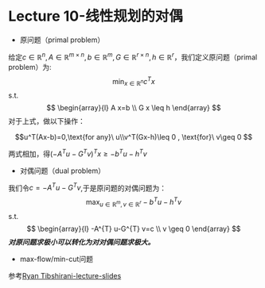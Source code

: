 # Lecture 10-线性规划的对偶

-  原问题（primal problem）

给定$c \in \mathbb{R}^{n}, A \in \mathbb{R}^{m \times n}, b \in \mathbb{R}^{m}, G \in \mathbb{R}^{r \times n}, h \in \mathbb{R}^{r}$，我们定义原问题（primal problem）为:
$$
\min_{x \in \mathbb{R}^{n}} c^{T} x
$$
s.t.
$$
\begin{array}{l}
A x=b \\
G x \leq h
\end{array}
$$
对于上式，做以下操作：

$$u^T(Ax-b)=0,\text{for any}\  u\\v^T(Gx-h)\leq 0 , \text{for}\ v\geq 0  $$

两式相加，得$\left(-A^{T} u-G^{T} v\right)^{T} x \geq-b^{T} u-h^{T} v$

- 对偶问题（dual problem）

我们令$c=-A^{T} u-G^{T} v$,于是原问题的对偶问题为：
$$
\max _{u \in \mathbb{R}^{m}, v \in \mathbb{R}^{r}}-b^{T} u-h^{T} v
$$
s.t.
$$
\begin{array}{l}
-A^{T} u-G^{T} v=c \\
v \geq 0
\end{array}
$$
***对原问题求极小可以转化为对对偶问题求极大。***

- max-flow/min-cut问题

参考[Ryan Tibshirani-lecture-slides](http://www.stat.cmu.edu/~ryantibs/convexopt-F15/lectures/11-dual-gen.pdf)

